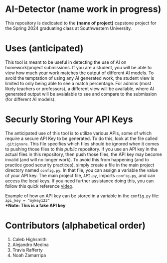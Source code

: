 # AI-Detector (name work in progress)
This repository is dedicated to the **(name of project)** capstone project for the Spring 2024 graduating class at Southwestern University.

# Uses (anticipated)
This tool is meant to be useful in detecting the use of AI on homework/project submissions. If you are a student, you will be able to view how much your work matches the output of different AI models. To avoid the temptation of using any AI generated work, the student view is limited to only being able to see a match percentage. For admins (most likely teachers or professors), a different view will be available, where AI generated output will be avaialable to see and compare to the submission (for different AI models). 

# Securly Storing Your API Keys
The anticipated use of this tool is to utilize various APIs, some of which require a secure API Key to be generated. To do this, look at the file called `.gitignore`. This file specifies which files should be ignored when it comes to pushing those files to this *public* repository. If you use an API key in the actual files in this repository, then push those files, the API key may become invalid (and will no longer work). To avoid this from happening (and to practice good security practices), simply create a file in the main project directory named `config.py`. In that file, you can assign a variable the value of your API key. The main project file, `API.py`, imports `config.py`, and can access the local keys. If you need further assistance doing this, you can follow this quick reference [video](https://www.youtube.com/watch?v=MEmVsyw5rxc). 

Example of how an API key can be stored in a variable in the `config.py` file: `api_key = "mykey123"`
<BR>
<B>*Note: This is a fake API key</B>


# Contributors (alphabetical order)
1. Caleb Highsmith
2. Alejandro Medina
3. Travis Rafferty
4. Noah Zamarripa
